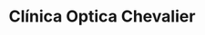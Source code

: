 ---
title: "Clínica Optica Chevalier"
url: /ciudad-de-panama/clinica-optica-chevalier/
shop: Optiker
---